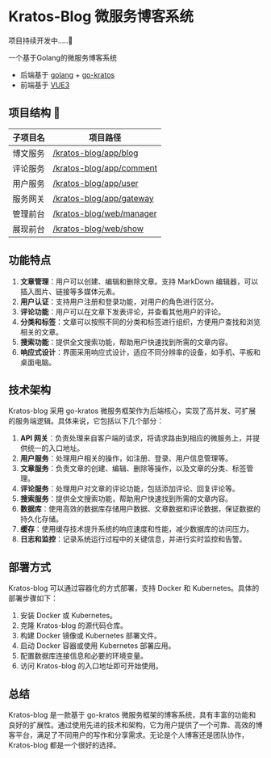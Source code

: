 # Kratos-Blog 微服务博客系统
项目持续开发中.....🥰

一个基于Golang的微服务博客系统

- 后端基于 [golang](https://go.dev/) + [go-kratos](https://go-kratos.dev/)
- 前端基于 [VUE3](https://vuejs.org/) 

## 项目结构 🧐

| 子项目名 | 项目路径                                      |
|------|-------------------------------------------|
| 博文服务 | [/kratos-blog/app/blog](./app/blog)       |
| 评论服务 | [/kratos-blog/app/comment](./app/comment) |
| 用户服务 | [/kratos-blog/app/user](./app/user)       |
| 服务网关 | [/kratos-blog/app/gateway](./app/gateway) |
| 管理前台 | [/kratos-blog/web/manager](./web/manager) |
| 展现前台 | [/kratos-blog/web/show](./web/show)       |

## 功能特点

1. **文章管理**：用户可以创建、编辑和删除文章。支持 MarkDown 编辑器，可以插入图片、链接等多媒体元素。
2. **用户认证**：支持用户注册和登录功能，对用户的角色进行区分。
3. **评论功能**：用户可以在文章下发表评论，并查看其他用户的评论。
4. **分类和标签**：文章可以按照不同的分类和标签进行组织，方便用户查找和浏览相关的文章。
5. **搜索功能**：提供全文搜索功能，帮助用户快速找到所需的文章内容。
6. **响应式设计**：界面采用响应式设计，适应不同分辨率的设备，如手机、平板和桌面电脑。

## 技术架构

Kratos-blog 采用 go-kratos 微服务框架作为后端核心，实现了高并发、可扩展的服务端逻辑。具体来说，它包括以下几个部分：

1. **API 网关**：负责处理来自客户端的请求，将请求路由到相应的微服务上，并提供统一的入口地址。
2. **用户服务**：处理用户相关的操作，如注册、登录、用户信息管理等。
3. **文章服务**：负责文章的创建、编辑、删除等操作，以及文章的分类、标签管理。
4. **评论服务**：处理用户对文章的评论功能，包括添加评论、回复评论等。
5. **搜索服务**：提供全文搜索功能，帮助用户快速找到所需的文章内容。
6. **数据库**：使用高效的数据库存储用户数据、文章数据和评论数据，保证数据的持久化存储。
7. **缓存**：使用缓存技术提升系统的响应速度和性能，减少数据库的访问压力。
8. **日志和监控**：记录系统运行过程中的关键信息，并进行实时监控和告警。

## 部署方式

Kratos-blog 可以通过容器化的方式部署，支持 Docker 和 Kubernetes。具体的部署步骤如下：

1. 安装 Docker 或 Kubernetes。
2. 克隆 Kratos-blog 的源代码仓库。
3. 构建 Docker 镜像或 Kubernetes 部署文件。
4. 启动 Docker 容器或使用 Kubernetes 部署应用。
5. 配置数据库连接信息和必要的环境变量。
6. 访问 Kratos-blog 的入口地址即可开始使用。

## 总结

Kratos-blog 是一款基于 go-kratos 微服务框架的博客系统，具有丰富的功能和良好的扩展性。通过使用先进的技术和架构，它为用户提供了一个可靠、高效的博客平台，满足了不同用户的写作和分享需求。无论是个人博客还是团队协作，Kratos-blog 都是一个很好的选择。
